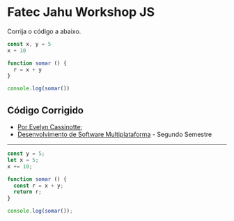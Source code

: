 

# Fatec Jahu Workshop JS

Corrija o código a abaixo.

```js
const x, y = 5
x + 10

function somar () {
  r = x + y
}

console.log(somar())
```

## Código Corrigido
- [Por Evelyn Cassinotte](https://github.com/Evelyn-Cass/fatec-workshop-js);
- [Desenvolvimento de Software Multiplataforma](https://fatecjahu.edu.br/cursos/desenvolvimento-de-software-multiplataforma/) - Segundo Semestre
---
```js
const y = 5;
let x = 5;
x += 10;

function somar () {
  const r = x + y;
  return r;
}

console.log(somar());
```

